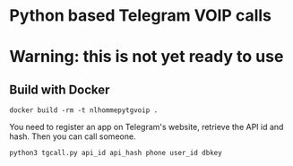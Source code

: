 # Python based Telegram VOIP calls

# Warning: this is not yet ready to use

## Build with Docker
```
docker build -rm -t nlhommepytgvoip .
```

You need to register an app on Telegram's website, retrieve the API id and hash.
Then you can call someone.
```
python3 tgcall.py api_id api_hash phone user_id dbkey
```

